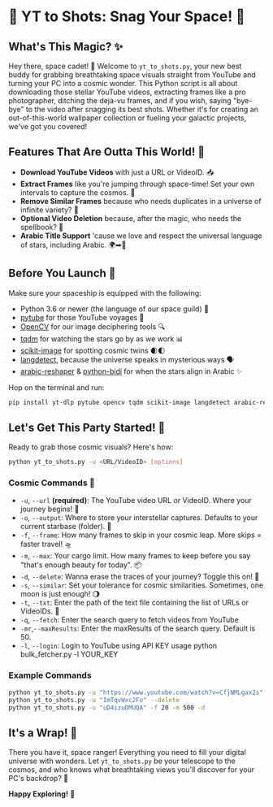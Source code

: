 # 🌟 YT to Shots: Snag Your Space! 🚀

## What's This Magic? ✨

Hey there, space cadet! 🌌 Welcome to `yt_to_shots.py`, your new best buddy for grabbing breathtaking space visuals straight from YouTube and turning your PC into a cosmic wonder. This Python script is all about downloading those stellar YouTube videos, extracting frames like a pro photographer, ditching the deja-vu frames, and if you wish, saying "bye-bye" to the video after snagging its best shots. Whether it's for creating an out-of-this-world wallpaper collection or fueling your galactic projects, we've got you covered!

## Features That Are Outta This World! 🌠

- **Download YouTube Videos** with just a URL or VideoID. 📥
- **Extract Frames** like you're jumping through space-time! Set your own intervals to capture the cosmos. 📸
- **Remove Similar Frames** because who needs duplicates in a universe of infinite variety? 🔄
- **Optional Video Deletion** because, after the magic, who needs the spellbook? 🚮
- **Arabic Title Support** 'cause we love and respect the universal language of stars, including Arabic. 🌍➡🌌

## Before You Launch 🚀

Make sure your spaceship is equipped with the following:

- Python 3.6 or newer (the language of our space guild) 🐍
- [pytube](https://pytube.io/en/latest/user/install.html) for those YouTube voyages 🎥
- [OpenCV](https://opencv.org/) for our image deciphering tools 🔍
- [tqdm](https://tqdm.github.io/) for watching the stars go by as we work 📊
- [scikit-image](https://scikit-image.org/) for spotting cosmic twins 🌒🌓
- [langdetect](https://pypi.org/project/langdetect/), because the universe speaks in mysterious ways 🗣️
- [arabic-reshaper](https://pypi.org/project/arabic-reshaper/) & [python-bidi](https://pypi.org/project/python-bidi/) for when the stars align in Arabic ✨

Hop on the terminal and run:

```sh
pip install yt-dlp pytube opencv tqdm scikit-image langdetect arabic-reshaper python-bidi
```

## Let's Get This Party Started! 🎉

Ready to grab those cosmic visuals? Here's how:

```sh
python yt_to_shots.py -u <URL/VideoID> [options]
```

### Cosmic Commands 🌙

- `-u`, `--url` **(required)**: The YouTube video URL or VideoID. Where your journey begins! 🚀
- `-o`, `--output`: Where to store your interstellar captures. Defaults to your current starbase (folder). 📁
- `-f`, `--frame`: How many frames to skip in your cosmic leap. More skips = faster travel! 🛸
- `-m`, `--max`: Your cargo limit. How many frames to keep before you say "that's enough beauty for today". 📦
- `-d`, `--delete`: Wanna erase the traces of your journey? Toggle this on! 🧹
- `-s`, `--similar`: Set your tolerance for cosmic similarities. Sometimes, one moon is just enough! 🌖
- `-t`, `--txt`: Enter the path of the text file containing the list of URLs or VideoIDs. 📄
- `-q`, `--fetch`:  Enter the search query to fetch videos from YouTube
- `-mr`,`--maxResults`: Enter the maxResults of the search query. Default is 50.
- `-l`, `--login`: Login to YouTube using API KEY usage python bulk_fetcher.py -l YOUR_KEY

### Example Commands

```sh
python yt_to_shots.py -u "https://www.youtube.com/watch?v=CfjNMLgax2s" -o "GalaxyPics" -f 100 -m 500 -d 
python yt_to_shots.py -u "ImTqvWxc2Fo" --delete 
python yt_to_shots.py -u "uD4izuDMUQA" -f 20 -m 500 -d 

```

## It's a Wrap! 🌈

There you have it, space ranger! Everything you need to fill your digital universe with wonders. Let `yt_to_shots.py` be your telescope to the cosmos, and who knows what breathtaking views you'll discover for your PC's backdrop? 🌠

**Happy Exploring!** 🌟
